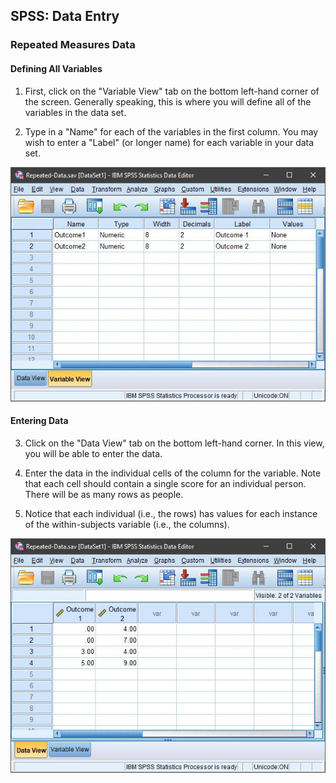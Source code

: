 ## SPSS: Data Entry

### Repeated Measures Data 

#### Defining All Variables 

1. First, click on the
 "Variable View" tab on the 
 bottom left-hand corner of 
 the screen. Generally
 speaking, this is where you
 will define all of the 
 variables in the data set. 

2. Type in a "Name" for each of 
 the variables in the first 
 column. You may wish to
 enter a "Label" (or longer 
 name) for each variable in 
 your data set. 

<p align="center"><kbd><img src="image3.png"></kbd></p>

#### Entering Data

3. Click on the "Data View" tab 
 on the bottom left-hand
 corner. In this view, you
 will be able to enter the
 data.

4. Enter the data in the
 individual cells of the
 column for the variable. 
 Note that each cell should 
 contain a single score for 
 an individual person. There
 will be as many rows as
 people.

5. Notice that each individual
 (i.e., the rows) has values
 for each instance of the 
 within-subjects variable 
 (i.e., the columns). 

<p align="center"><kbd><img src="image4.png"></kbd></p>

